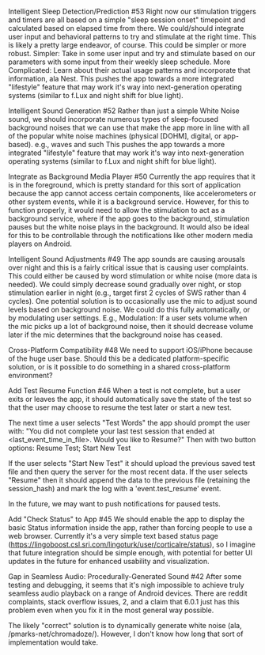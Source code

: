 Intelligent Sleep Detection/Prediction #53
Right now our stimulation triggers and timers are all based on a simple "sleep session onset" timepoint and calculated based on elapsed time from there.
We could/should integrate user input and behavioral patterns to try and stimulate at the right time. This is likely a pretty large endeavor, of course. This could be simpler or more robust.
Simpler: Take in some user input and try and stimulate based on our parameters with some input from their weekly sleep schedule.
More Complicated: Learn about their actual usage patterns and incorporate that information, ala Nest.
This pushes the app towards a more integrated "lifestyle" feature that may work it's way into next-generation operating systems (similar to f.Lux and night shift for blue light).

Intelligent Sound Generation #52
Rather than just a simple White Noise sound, we should incorporate numerous types of sleep-focused background noises that we can use that make the app more in line with all of the popular white noise machines (physical [DOHM], digital, or app-based).
e.g., waves and such
This pushes the app towards a more integrated "lifestyle" feature that may work it's way into next-generation operating systems (similar to f.Lux and night shift for blue light).

Integrate as Background Media Player #50
Currently the app requires that it is in the foreground, which is pretty standard for this sort of application because the app cannot access certain components, like accelerometers or other system events, while it is a background service.
However, for this to function properly, it would need to allow the stimulation to act as a background service, where if the app goes to the background, stimulation pauses but the white noise plays in the background.
It would also be ideal for this to be controllable through the notifications like other modern media players on Android.

Intelligent Sound Adjustments #49
The app sounds are causing arousals over night and this is a fairly critical issue that is causing user complaints. This could either be caused by word stimulation or white noise (more data is needed).
We could simply decrease sound gradually over night, or stop stimulation earlier in night (e.g., target first 2 cycles of SWS rather than 4 cycles).
One potential solution is to occasionally use the mic to adjust sound levels based on background noise. We could do this fully automatically, or by modulating user settings. E.g., Modulation: If a user sets volume when the mic picks up a lot of background noise, then it should decrease volume later if the mic determines that the background noise has ceased.

Cross-Platform Compatibility #48
We need to support iOS/iPhone because of the huge user base. Should this be a dedicated platform-specific solution, or is it possible to do something in a shared cross-platform environment?

Add Test Resume Function #46
When a test is not complete, but a user exits or leaves the app, it should automatically save the state of the test so that the user may choose to resume the test later or start a new test.

The next time a user selects "Test Words" the app should prompt the user with:
"You did not complete your last test session that ended at <last_event_time_in_file>. Would you like to Resume?" Then with two button options: Resume Test; Start New Test

If the user selects "Start New Test" it should upload the previous saved test file and then query the server for the most recent data.
If the user selects "Resume" then it should append the data to the previous file (retaining the session_hash) and mark the log with a 'event.test_resume' event.

In the future, we may want to push notifications for paused tests.

Add "Check Status" to App #45
We should enable the app to display the basic Status information inside the app, rather than forcing people to use a web browser.
Currently it's a very simple text based status page (https://lingoboost.csl.sri.com/lingoturk/user/corticalre/status), so I imagine that future integration should be simple enough, with potential for better UI updates in the future for enhanced usability and visualization.

Gap in Seamless Audio: Procedurally-Generated Sound #42
After some testing and debugging, it seems that it's nigh impossible to achieve truly seamless audio playback on a range of Android devices. There are reddit complaints, stack overflow issues, 2, and a claim that 6.0.1 just has this problem even when you fix it in the most general way possible.

The likely "correct" solution is to dynamically generate white noise (ala, /pmarks-net/chromadoze/). However, I don't know how long that sort of implementation would take.
